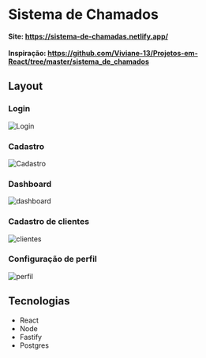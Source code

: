 # Sistema de Chamados

<b>Site: https://sistema-de-chamadas.netlify.app/</b><br><br>
<b>Inspiração: https://github.com/Viviane-13/Projetos-em-React/tree/master/sistema_de_chamados</b>

## Layout

### Login

  ![Login](https://github.com/FelipePinha/Sistema-de-chamadas/assets/50679370/343119a8-42b7-4adf-94d1-c790cc526f95)

### Cadastro

![Cadastro](https://github.com/FelipePinha/Sistema-de-chamadas/assets/50679370/cd9d1d1e-5e31-43b2-ac35-8b3a40b35f17)

### Dashboard

![dashboard](https://github.com/FelipePinha/Sistema-de-chamadas/assets/50679370/d5fd9fe3-c8e4-4dfc-ad8d-e29f441b16c8)

### Cadastro de clientes

![clientes](https://github.com/FelipePinha/Sistema-de-chamadas/assets/50679370/a15b5e32-ada4-4a4f-9426-138a4180b97f)

### Configuração de perfil

![perfil](https://github.com/FelipePinha/Sistema-de-chamadas/assets/50679370/85fce54f-47ee-4673-a46f-ed89a6b99a6d)

## Tecnologias

<ul>
  <li>React</li>
  <li>Node</li>
  <li>Fastify</li>
  <li>Postgres</li>
</ul>
